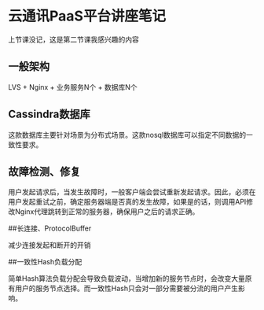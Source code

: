 # 云通讯PaaS平台讲座笔记

上节课没记，这是第二节课我感兴趣的内容

## 一般架构
LVS + Nginx + 业务服务N个 + 数据库N个

## Cassindra数据库

这款数据库主要针对场景为分布式场景。这款nosql数据库可以指定不同数据的一致性要求。

## 故障检测、修复

用户发起请求后，当发生故障时，一般客户端会尝试重新发起请求。因此，必须在用户发起重试之前，确定服务器端是否真的发生故障，如果是的话，则调用API修改Nginx代理跳转到正常的服务器，确保用户之后的请求正确。

##长连接、ProtocolBuffer

减少连接发起和断开的开销

##一致性Hash负载分配

简单Hash算法负载分配会导致负载波动，当增加新的服务节点时，会改变大量原有用户的服务节点选择。而一致性Hash只会对一部分需要被分流的用户产生影响。